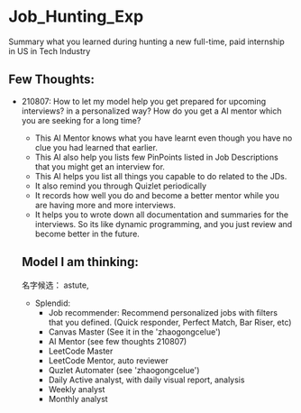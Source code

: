 # Job_Hunting_Exp

Summary what you learned during hunting a new full-time, paid internship in US in Tech Industry

## Few Thoughts:

- 210807:
  How to let my model help you get prepared for upcoming interviews? in a personalized way? How do you get a AI mentor which you are seeking for a long time?

  - This AI Mentor knows what you have learnt even though you have no clue you had learned that earlier.
  - This AI also help you lists few PinPoints listed in Job Descriptions that you might get an interview for.
  - This AI helps you list all things you capable to do related to the JDs.
  - It also remind you through Quizlet periodically
  - It records how well you do and become a better mentor while you are having more and more interviews.
  - It helps you to wrote down all documentation and summaries for the interviews. So its like dynamic programming, and you just review and become better in the future.

  ## Model I am thinking:

  名字候选： astute,

  - Splendid:
    - Job recommender: Recommend personalized jobs with filters that you defined. (Quick responder, Perfect Match, Bar Riser, etc)
    - Canvas Master (See it in the 'zhaogongcelue')
    - AI Mentor (see few thoughts 210807)
    - LeetCode Master
    - LeetCode Mentor, auto reviewer
    - Quzlet Automater (see 'zhaogongcelue')
    - Daily Active analyst, with daily visual report, analysis
    - Weekly analyst
    - Monthly analyst
